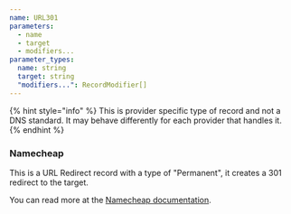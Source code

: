 ```yaml
---
name: URL301
parameters:
  - name
  - target
  - modifiers...
parameter_types:
  name: string
  target: string
  "modifiers...": RecordModifier[]
---
```


{% hint style="info" %}
This is provider specific type of record and not a DNS standard. It may behave differently for each provider that handles it.
{% endhint %}

### Namecheap

This is a URL Redirect record with a type of "Permanent", it creates a 301 redirect to the target.

You can read more at the [Namecheap documentation](https://www.namecheap.com/support/knowledgebase/article.aspx/385/2237/how-to-set-up-a-url-redirect-for-a-domain/).
